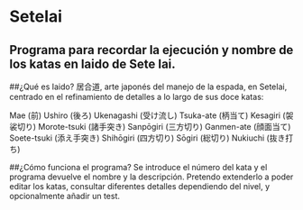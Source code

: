 # SeteIai
## Programa para recordar la ejecución y nombre de los katas en Iaido de Sete Iai. 

##¿Qué es Iaido?
居合道, arte japonés del manejo de la espada, en SeteIai, centrado en el refinamiento de detalles a lo largo de sus doce katas: 

Mae (前)
Ushiro (後ろ)
Ukenagashi (受け流し)
Tsuka-ate (柄当て)
Kesagiri (袈裟切り)
Morote-tsuki (諸手突き)
Sanpōgiri (三方切り)
Ganmen-ate (顔面当て)
Soete-tsuki (添え手突き)
Shihōgiri (四方切り)
Sōgiri (総切り)
Nukiuchi (抜き打ち)

##¿Cómo funciona el programa?
Se introduce el número del kata y el programa devuelve el nombre y la descripción. Pretendo extenderlo a poder editar los katas, consultar diferentes detalles dependiendo del nivel, y opcionalmente añadir un test. 
